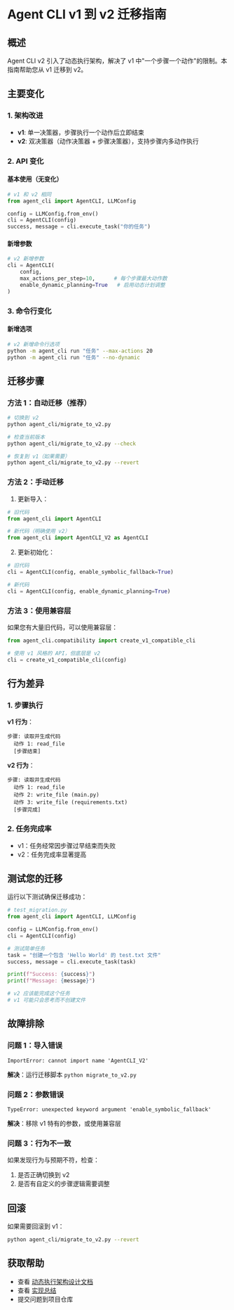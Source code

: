 # Agent CLI v1 到 v2 迁移指南

## 概述

Agent CLI v2 引入了动态执行架构，解决了 v1 中"一个步骤一个动作"的限制。本指南帮助您从 v1 迁移到 v2。

## 主要变化

### 1. 架构改进

- **v1**: 单一决策器，步骤执行一个动作后立即结束
- **v2**: 双决策器（动作决策器 + 步骤决策器），支持步骤内多动作执行

### 2. API 变化

#### 基本使用（无变化）
```python
# v1 和 v2 相同
from agent_cli import AgentCLI, LLMConfig

config = LLMConfig.from_env()
cli = AgentCLI(config)
success, message = cli.execute_task("你的任务")
```

#### 新增参数
```python
# v2 新增参数
cli = AgentCLI(
    config,
    max_actions_per_step=10,      # 每个步骤最大动作数
    enable_dynamic_planning=True   # 启用动态计划调整
)
```

### 3. 命令行变化

#### 新增选项
```bash
# v2 新增命令行选项
python -m agent_cli run "任务" --max-actions 20
python -m agent_cli run "任务" --no-dynamic
```

## 迁移步骤

### 方法 1：自动迁移（推荐）

```bash
# 切换到 v2
python agent_cli/migrate_to_v2.py

# 检查当前版本
python agent_cli/migrate_to_v2.py --check

# 恢复到 v1（如果需要）
python agent_cli/migrate_to_v2.py --revert
```

### 方法 2：手动迁移

1. 更新导入：
```python
# 旧代码
from agent_cli import AgentCLI

# 新代码（明确使用 v2）
from agent_cli import AgentCLI_V2 as AgentCLI
```

2. 更新初始化：
```python
# 旧代码
cli = AgentCLI(config, enable_symbolic_fallback=True)

# 新代码
cli = AgentCLI(config, enable_dynamic_planning=True)
```

### 方法 3：使用兼容层

如果您有大量旧代码，可以使用兼容层：

```python
from agent_cli.compatibility import create_v1_compatible_cli

# 使用 v1 风格的 API，但底层是 v2
cli = create_v1_compatible_cli(config)
```

## 行为差异

### 1. 步骤执行

**v1 行为**：
```
步骤: 读取并生成代码
  动作 1: read_file
  [步骤结束]
```

**v2 行为**：
```
步骤: 读取并生成代码
  动作 1: read_file
  动作 2: write_file (main.py)
  动作 3: write_file (requirements.txt)
  [步骤完成]
```

### 2. 任务完成率

- v1：任务经常因步骤过早结束而失败
- v2：任务完成率显著提高

## 测试您的迁移

运行以下测试确保迁移成功：

```python
# test_migration.py
from agent_cli import AgentCLI, LLMConfig

config = LLMConfig.from_env()
cli = AgentCLI(config)

# 测试简单任务
task = "创建一个包含 'Hello World' 的 test.txt 文件"
success, message = cli.execute_task(task)

print(f"Success: {success}")
print(f"Message: {message}")

# v2 应该能完成这个任务
# v1 可能只会思考而不创建文件
```

## 故障排除

### 问题 1：导入错误
```
ImportError: cannot import name 'AgentCLI_V2'
```
**解决**：运行迁移脚本 `python migrate_to_v2.py`

### 问题 2：参数错误
```
TypeError: unexpected keyword argument 'enable_symbolic_fallback'
```
**解决**：移除 v1 特有的参数，或使用兼容层

### 问题 3：行为不一致
如果发现行为与预期不符，检查：
1. 是否正确切换到 v2
2. 是否有自定义的步骤逻辑需要调整

## 回滚

如果需要回滚到 v1：

```bash
python agent_cli/migrate_to_v2.py --revert
```

## 获取帮助

- 查看 [动态执行架构设计文档](动态执行架构设计.md)
- 查看 [实现总结](动态执行架构实现总结.md)
- 提交问题到项目仓库